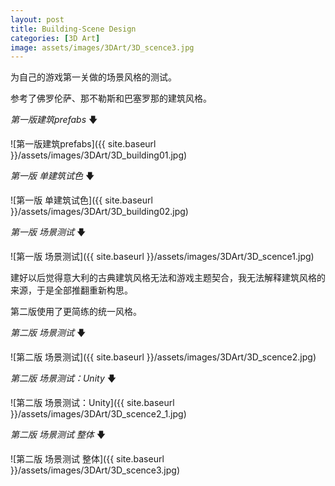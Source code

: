```yaml
---
layout: post
title: Building-Scene Design
categories: [3D Art]
image: assets/images/3DArt/3D_scence3.jpg
---
```


为自己的游戏第一关做的场景风格的测试。

参考了佛罗伦萨、那不勒斯和巴塞罗那的建筑风格。

*第一版建筑prefabs*  🡇

![第一版建筑prefabs]({{ site.baseurl }}/assets/images/3DArt/3D_building01.jpg)

*第一版 单建筑试色*  🡇

![第一版 单建筑试色]({{ site.baseurl }}/assets/images/3DArt/3D_building02.jpg)

*第一版 场景测试*  🡇

![第一版 场景测试]({{ site.baseurl }}/assets/images/3DArt/3D_scence1.jpg)



建好以后觉得意大利的古典建筑风格无法和游戏主题契合，我无法解释建筑风格的来源，于是全部推翻重新构思。

第二版使用了更简练的统一风格。

*第二版 场景测试*  🡇

![第二版 场景测试]({{ site.baseurl }}/assets/images/3DArt/3D_scence2.jpg)

*第二版 场景测试：Unity* 🡇

![第二版 场景测试：Unity]({{ site.baseurl }}/assets/images/3DArt/3D_scence2_1.jpg)

*第二版 场景测试 整体*  🡇

![第二版 场景测试 整体]({{ site.baseurl }}/assets/images/3DArt/3D_scence3.jpg)











